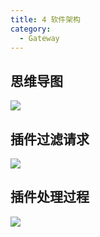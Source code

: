 ```yaml
---
title: 4 软件架构
category:
  - Gateway
---
```


## 思维导图

![](./images/20250311_2308078967.png)

## 插件过滤请求
![](./images/20250311_2308077913.png)

## 插件处理过程
![](./images/20250311_2308084771.png)

